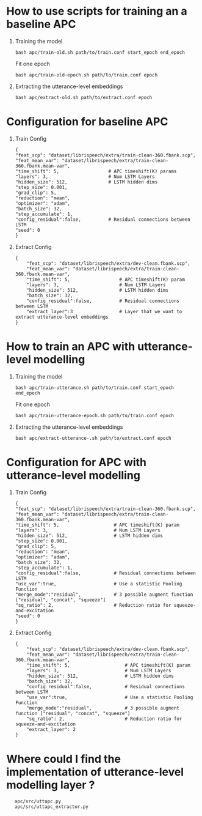 # How to use scripts for training an a baseline APC
1. Training the model

    ```
    bash apc/train-old.sh path/to/train.conf start_epoch end_epoch
    ```

    Fit one epoch

    ```
    bash apc/train-old-epoch.sh path/to/train.conf epoch
    ```

2. Extracting the utterance-level embeddings

    ```
    bash apc/extract-old.sh path/to/extract.conf epoch
    ```

# Configuration for baseline APC

1. Train Config

    ```
    {
    "feat_scp": "dataset/librispeech/extra/train-clean-360.fbank.scp",
    "feat_mean_var": "dataset/librispeech/extra/train-clean-360.fbank.mean-var",
    "time_shift": 5,                  # APC timeshift(K) params
    "layers": 3,                      # Num LSTM Layers
    "hidden_size": 512,               # LSTM hidden dims
    "step_size": 0.001,
    "grad_clip": 5, 
    "reduction": "mean",
    "optimizer": "adam",
    "batch_size": 32, 
    "step_accumulate": 1,
    "config_residual":false,          # Residual connections between LSTM
    "seed": 0
    }
    ```

2. Extract Config

    ```
    {
        "feat_scp": "dataset/librispeech/extra/dev-clean.fbank.scp",
        "feat_mean_var": "dataset/librispeech/extra/train-clean-360.fbank.mean-var",
        "time_shift": 5,                  # APC timeshift(K) param
        "layers": 3,                      # Num LSTM Layers
        "hidden_size": 512,               # LSTM hidden dims
        "batch_size": 32,
        "config_residual":false,          # Residual connections between LSTM
        "extract_layer":3                 # Layer that we want to extract utterance-level embeddings
    }
    ```

# How to train an APC with utterance-level modelling

1. Training the model

    ```
    bash apc/train-utterance.sh path/to/train.conf start_epoch end_epoch
    ```

    Fit one epoch

    ```
    bash apc/train-utterance-epoch.sh path/to/train.conf epoch
    ```

2. Extracting the utterance-level embeddings

    ```
    bash apc/extract-utterance-.sh path/to/extract.conf epoch
    ```

# Configuration for APC with utterance-level modelling

1. Train Config

    ```
    {
    "feat_scp": "dataset/librispeech/extra/train-clean-360.fbank.scp",
    "feat_mean_var": "dataset/librispeech/extra/train-clean-360.fbank.mean-var",
    "time_shift": 5,                    # APC timeshift(K) param
    "layers": 3,                        # Num LSTM Layers
    "hidden_size": 512,                 # LSTM hidden dims
    "step_size": 0.001,
    "grad_clip": 5, 
    "reduction": "mean",
    "optimizer": "adam",
    "batch_size": 32, 
    "step_accumulate": 1,
    "config_residual":false,            # Residual connections between LSTM
    "use_var":true,                     # Use a statistic Pooling Function
    "merge_mode":"residual",            # 3 possible augment function ["residual", "concat", "squeeze"]
    "sq_ratio": 2,                      # Reduction ratio for squeeze-and-excitation
    "seed": 0
    }

    ```

2. Extract Config

    ```
    {
        "feat_scp": "dataset/librispeech/extra/dev-clean.fbank.scp",
        "feat_mean_var": "dataset/librispeech/extra/train-clean-360.fbank.mean-var",
        "time_shift": 5,                    # APC timeshift(K) param
        "layers": 3,                        # Num LSTM Layers
        "hidden_size": 512,                 # LSTM hidden dims
        "batch_size": 32, 
        "config_residual":false,            # Residual connections between LSTM
        "use_var":true,                     # Use a statistic Pooling Function
        "merge_mode":"residual",            # 3 possible augment function ["residual", "concat", "squeeze"]
        "sq_ratio": 2,                      # Reduction ratio for squeeze-and-excitation 
        "extract_layer": 2
    }
    ```

# Where could I find the implementation of utterance-level modelling layer ?
 
 ```
    apc/src/uttapc.py
    apc/src/uttapc_extractor.py
 ```


